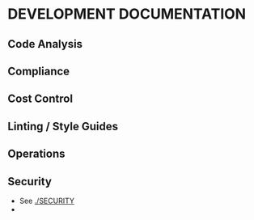 # DEVELOPMENT DOCUMENTATION

## Code Analysis

## Compliance

## Cost Control

## Linting / Style Guides

## Operations


## Security

- See [./SECURITY](./SECURITY.md)
- 